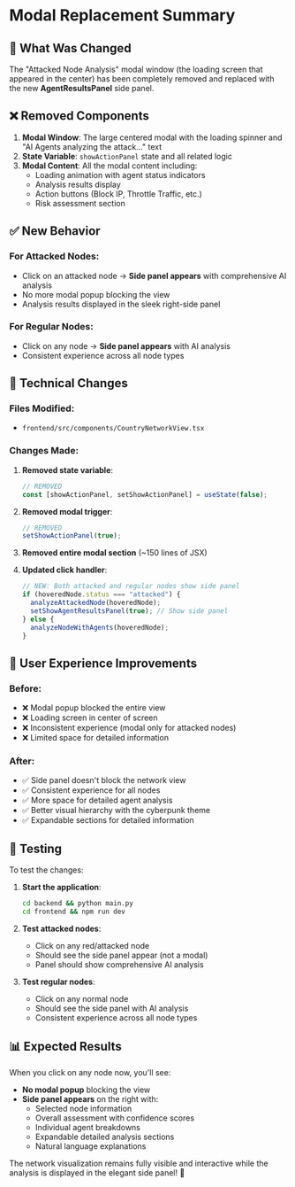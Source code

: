 # Modal Replacement Summary

## 🎯 What Was Changed

The "Attacked Node Analysis" modal window (the loading screen that appeared in the center) has been completely removed and replaced with the new **AgentResultsPanel** side panel.

## ❌ Removed Components

1. **Modal Window**: The large centered modal with the loading spinner and "AI Agents analyzing the attack..." text
2. **State Variable**: `showActionPanel` state and all related logic
3. **Modal Content**: All the modal content including:
   - Loading animation with agent status indicators
   - Analysis results display
   - Action buttons (Block IP, Throttle Traffic, etc.)
   - Risk assessment section

## ✅ New Behavior

### For Attacked Nodes:
- Click on an attacked node → **Side panel appears** with comprehensive AI analysis
- No more modal popup blocking the view
- Analysis results displayed in the sleek right-side panel

### For Regular Nodes:
- Click on any node → **Side panel appears** with AI analysis
- Consistent experience across all node types

## 🔧 Technical Changes

### Files Modified:
- `frontend/src/components/CountryNetworkView.tsx`

### Changes Made:
1. **Removed state variable**:
   ```typescript
   // REMOVED
   const [showActionPanel, setShowActionPanel] = useState(false);
   ```

2. **Removed modal trigger**:
   ```typescript
   // REMOVED
   setShowActionPanel(true);
   ```

3. **Removed entire modal section** (~150 lines of JSX)

4. **Updated click handler**:
   ```typescript
   // NEW: Both attacked and regular nodes show side panel
   if (hoveredNode.status === "attacked") {
     analyzeAttackedNode(hoveredNode);
     setShowAgentResultsPanel(true); // Show side panel
   } else {
     analyzeNodeWithAgents(hoveredNode);
   }
   ```

## 🎨 User Experience Improvements

### Before:
- ❌ Modal popup blocked the entire view
- ❌ Loading screen in center of screen
- ❌ Inconsistent experience (modal only for attacked nodes)
- ❌ Limited space for detailed information

### After:
- ✅ Side panel doesn't block the network view
- ✅ Consistent experience for all nodes
- ✅ More space for detailed agent analysis
- ✅ Better visual hierarchy with the cyberpunk theme
- ✅ Expandable sections for detailed information

## 🧪 Testing

To test the changes:

1. **Start the application**:
   ```bash
   cd backend && python main.py
   cd frontend && npm run dev
   ```

2. **Test attacked nodes**:
   - Click on any red/attacked node
   - Should see the side panel appear (not a modal)
   - Panel should show comprehensive AI analysis

3. **Test regular nodes**:
   - Click on any normal node
   - Should see the side panel with AI analysis
   - Consistent experience across all node types

## 📊 Expected Results

When you click on any node now, you'll see:
- **No modal popup** blocking the view
- **Side panel appears** on the right with:
  - Selected node information
  - Overall assessment with confidence scores
  - Individual agent breakdowns
  - Expandable detailed analysis sections
  - Natural language explanations

The network visualization remains fully visible and interactive while the analysis is displayed in the elegant side panel! 🚀
